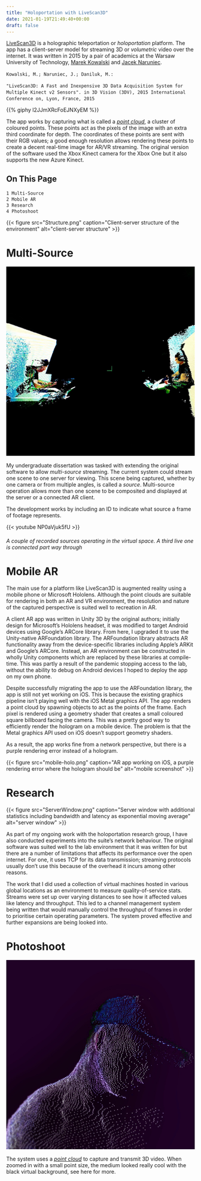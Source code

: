 ```yaml
---
title: "Holoportation with LiveScan3D"
date: 2021-01-19T21:49:40+00:00
draft: false
---
```


[LiveScan3D](https://github.com/MarekKowalski/LiveScan3D) is a holographic teleportation or _holoportation_ platform. The app has a client-server model for streaming 3D or _volumetric_ video over the internet. It was written in 2015 by a pair of academics at the Warsaw University of Technology, [Marek Kowalski](http://home.elka.pw.edu.pl/~mkowals6/) and [Jacek Naruniec](http://home.elka.pw.edu.pl/~jnarunie/).

`Kowalski, M.; Naruniec, J.; Daniluk, M.:`

`
"LiveScan3D: A Fast and Inexpensive 3D Data Acquisition System for Multiple Kinect v2 Sensors". in 3D Vision (3DV), 2015 International Conference on, Lyon, France, 2015
`

{{% giphy l2JJmXRcFoEJNXyEM %}}

The app works by capturing what is called a [_point cloud_](https://en.wikipedia.org/wiki/Point_cloud), a cluster of coloured points. These points act as the pixels of the image with an extra third coordinate for depth. The coordinates of these points are sent with their RGB values; a good enough resolution allows rendering these points to create a decent real-time image for AR/VR streaming. The original version of the software used the Xbox Kinect camera for the Xbox One but it also supports the new Azure Kinect. 

## On This Page

    1 Multi-Source
    2 Mobile AR
    3 Research
    4 Photoshoot

{{< figure src="Structure.png" caption="Client-server structure of the environment" alt="client-server structure" >}}

# Multi-Source

![pair of subjects facing each other](pair.jpg)

My undergraduate dissertation was tasked with extending the original software to allow _multi-source_ streaming. The current system could stream one scene to one server for viewing. This scene being captured, whether by one camera or from multiple angles, is called a _source_. Multi-source operation allows more than one scene to be composited and displayed at the server or a connected AR client.

The development works by including an ID to indicate what source a frame of footage represents.

{{< youtube NP0aVjuk5fU >}}

###### A couple of recorded sources operating in the virtual space. A third live one is connected part way through

# Mobile AR

The main use for a platform like LiveScan3D is augmented reality using a mobile phone or Microsoft Hololens. Although the point clouds are suitable for rendering in both an AR and VR environment, the resolution and nature of the captured perspective is suited well to recreation in AR.

A client AR app was written in Unity 3D by the original authors; initially design for Microsoft’s Hololens headset, it was modified to target Android devices using Google’s ARCore library. From here, I upgraded it to use the Unity-native ARFoundation library. The ARFoundation library abstracts AR functionality away from the device-specific libraries including Apple’s ARKit and Google’s ARCore. Instead, an AR environment can be constructed in wholly Unity components which are replaced by these libraries at compile-time. This was partly a result of the pandemic stopping access to the lab, without the ability to debug on Android devices I hoped to deploy the app on my own phone.

Despite successfully migrating the app to use the ARFoundation library, the app is still not yet working on iOS. This is because the existing graphics pipeline isn’t playing well with the iOS Metal graphics API. The app renders a point cloud by spawning objects to act as the points of the frame. Each pixel is rendered using a geometry shader that creates a small coloured square billboard facing the camera. This was a pretty good way to efficiently render the hologram on a mobile device. The problem is that the Metal graphics API used on iOS doesn’t support geometry shaders.

As a result, the app works fine from a network perspective, but there is a purple rendering error instead of a hologram.

{{< figure src="mobile-holo.png" caption="AR app working on iOS, a purple rendering error where the hologram should be" alt="mobile screenshot" >}}

# Research

{{< figure src="ServerWindow.png" caption="Server window with additional statistics including bandwidth and latency as exponential moving average" alt="server window" >}}

As part of my ongoing work with the holoportation research group, I have also conducted experiments into the suite’s network behaviour. The original software was suited well to the lab environment that it was written for but there are a number of limitations that affects its performance over the open internet. For one, it uses TCP for its data transmission; streaming protocols usually don’t use this because of the overhead it incurs among other reasons.

The work that I did used a collection of virtual machines hosted in various global locations as an environment to measure quality-of-service stats. Streams were set up over varying distances to see how it affected values like latency and throughput. This led to a channel management system being written that would manually control the throughput of frames in order to prioritise certain operating parameters. The system proved effective and further expansions are being looked into.

# Photoshoot

![ballcap](ballcap.jpg)

The system uses a [_point cloud_](https://en.wikipedia.org/wiki/Point_cloud) to capture and transmit 3D video. When zoomed in with a small point size, the medium looked really cool with the black virtual background, see here for more.